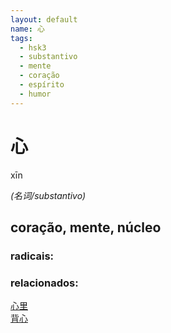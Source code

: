 ```yaml
--- 
layout: default
name: 心 
tags: 
  - hsk3
  - substantivo
  - mente
  - coração
  - espírito
  - humor
--- 
```

# 心 
xīn  
 
*(名词/substantivo)*  
## coração, mente, núcleo 
### radicais: 
### relacionados: 
[心里](/zhengshidu/outras/心里)  
[背心](/zhengshidu/hsk6/背心)  
